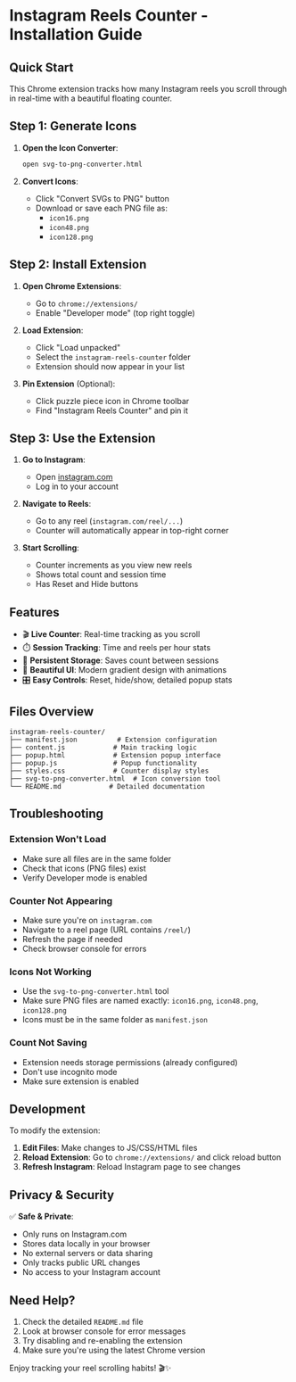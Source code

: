 # Instagram Reels Counter - Installation Guide

## Quick Start

This Chrome extension tracks how many Instagram reels you scroll through in real-time with a beautiful floating counter.

## Step 1: Generate Icons

1. **Open the Icon Converter**:
   ```bash
   open svg-to-png-converter.html
   ```

2. **Convert Icons**:
   - Click "Convert SVGs to PNG" button
   - Download or save each PNG file as:
     - `icon16.png`
     - `icon48.png` 
     - `icon128.png`

## Step 2: Install Extension

1. **Open Chrome Extensions**:
   - Go to `chrome://extensions/`
   - Enable "Developer mode" (top right toggle)

2. **Load Extension**:
   - Click "Load unpacked"
   - Select the `instagram-reels-counter` folder
   - Extension should now appear in your list

3. **Pin Extension** (Optional):
   - Click puzzle piece icon in Chrome toolbar
   - Find "Instagram Reels Counter" and pin it

## Step 3: Use the Extension

1. **Go to Instagram**:
   - Open [instagram.com](https://instagram.com)
   - Log in to your account

2. **Navigate to Reels**:
   - Go to any reel (`instagram.com/reel/...`)
   - Counter will automatically appear in top-right corner

3. **Start Scrolling**:
   - Counter increments as you view new reels
   - Shows total count and session time
   - Has Reset and Hide buttons

## Features

- 🎬 **Live Counter**: Real-time tracking as you scroll
- ⏱️ **Session Tracking**: Time and reels per hour stats
- 💾 **Persistent Storage**: Saves count between sessions
- 🎨 **Beautiful UI**: Modern gradient design with animations
- 🎛️ **Easy Controls**: Reset, hide/show, detailed popup stats

## Files Overview

```
instagram-reels-counter/
├── manifest.json          # Extension configuration
├── content.js            # Main tracking logic
├── popup.html            # Extension popup interface
├── popup.js              # Popup functionality  
├── styles.css            # Counter display styles
├── svg-to-png-converter.html  # Icon conversion tool
└── README.md            # Detailed documentation
```

## Troubleshooting

### Extension Won't Load
- Make sure all files are in the same folder
- Check that icons (PNG files) exist
- Verify Developer mode is enabled

### Counter Not Appearing  
- Make sure you're on `instagram.com`
- Navigate to a reel page (URL contains `/reel/`)
- Refresh the page if needed
- Check browser console for errors

### Icons Not Working
- Use the `svg-to-png-converter.html` tool
- Make sure PNG files are named exactly: `icon16.png`, `icon48.png`, `icon128.png`
- Icons must be in the same folder as `manifest.json`

### Count Not Saving
- Extension needs storage permissions (already configured)
- Don't use incognito mode
- Make sure extension is enabled

## Development

To modify the extension:

1. **Edit Files**: Make changes to JS/CSS/HTML files
2. **Reload Extension**: Go to `chrome://extensions/` and click reload button
3. **Refresh Instagram**: Reload Instagram page to see changes

## Privacy & Security

✅ **Safe & Private**:
- Only runs on Instagram.com
- Stores data locally in your browser
- No external servers or data sharing
- Only tracks public URL changes
- No access to your Instagram account

## Need Help?

1. Check the detailed `README.md` file
2. Look at browser console for error messages
3. Try disabling and re-enabling the extension
4. Make sure you're using the latest Chrome version

Enjoy tracking your reel scrolling habits! 🎬✨

